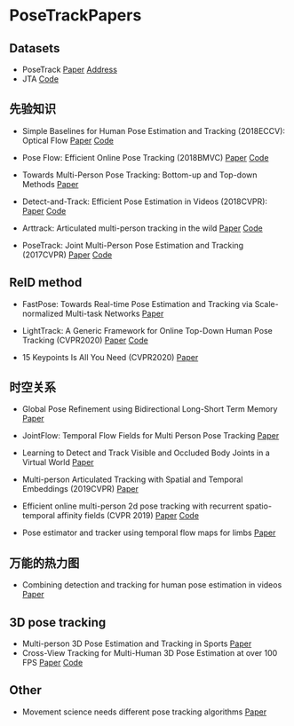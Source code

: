# PoseTrackPapers

## Datasets
- PoseTrack [Paper](http://openaccess.thecvf.com/content_cvpr_2018/papers/Andriluka_PoseTrack_A_Benchmark_CVPR_2018_paper.pdf) [Address](https://posetrack.net/)
- JTA [Code](https://github.com/fabbrimatteo/JTA-Dataset)

## 先验知识
- Simple Baselines for Human Pose Estimation and Tracking (2018ECCV): Optical Flow [Paper](https://arxiv.org/pdf/1804.06208.pdf) [Code](https://github.com/microsoft/human-pose-estimation.pytorch)

- Pose Flow: Efficient Online Pose Tracking (2018BMVC) [Paper](https://arxiv.org/pdf/1802.00977.pdf) [Code](https://arxiv.org/abs/1802.00977)

- Towards Multi-Person Pose Tracking: Bottom-up and Top-down Methods [Paper](https://jin-s13.github.io/papers/BUTD.pdf)

- Detect-and-Track: Efficient Pose Estimation in Videos (2018CVPR): [Paper](http://openaccess.thecvf.com/content_cvpr_2018/papers/Girdhar_Detect-and-Track_Efficient_Pose_CVPR_2018_paper.pdf) [Code](https://github.com/facebookresearch/DetectAndTrack/)

- Arttrack: Articulated multi-person tracking in the wild [Paper](https://arxiv.org/abs/1612.01465.pdf) [Code](https://github.com/eldar/pose-tensorflow)

- PoseTrack: Joint Multi-Person Pose Estimation and Tracking (2017CVPR) [Paper](https://arxiv.org/pdf/1611.07727.pdf) [Code](https://github.com/iqbalu/PoseTrack-CVPR2017)

## ReID method
- FastPose: Towards Real-time Pose Estimation and Tracking via Scale-normalized Multi-task Networks [Paper](https://arxiv.org/pdf/1908.05593.pdf)

- LightTrack: A Generic Framework for Online Top-Down Human Pose Tracking (CVPR2020)  [Paper](https://arxiv.org/pdf/1905.02822.pdf) [Code](https://github.com/Guanghan/lighttrack)

- 15 Keypoints Is All You Need (CVPR2020) [Paper](https://arxiv.org/abs/1912.02323) 


## 时空关系

- Global Pose Refinement using Bidirectional Long-Short Term Memory [Paper](https://posetrack.net/workshops/iccv2017/pdfs/MPR.pdf)

- JointFlow: Temporal Flow Fields for Multi Person Pose Tracking [Paper](https://arxiv.org/abs/1805.04596)

- Learning to Detect and Track Visible and Occluded Body Joints in a Virtual World [Paper](http://openaccess.thecvf.com/content_ECCV_2018/papers/Matteo_Fabbri_Learning_to_Detect_ECCV_2018_paper.pdf)

- Multi-person Articulated Tracking with Spatial and Temporal Embeddings (2019CVPR) [Paper](https://arxiv.org/pdf/1903.09214.pdf)

- Efficient online multi-person 2d pose tracking with recurrent spatio-temporal affinity fields (CVPR 2019) [Paper](https://arxiv.org/pdf/1811.11975.pdf) [Code](https://github.com/soulslicer/openpose)

- Pose estimator and tracker using temporal flow maps for limbs [Paper](https://arxiv.org/pdf/1905.09500.pdf)

## 万能的热力图
- Combining detection and tracking for human pose estimation in videos [Paper](https://arxiv.org/pdf/2003.13743.pdf)

## 3D pose tracking
- Multi-person 3D Pose Estimation and Tracking in Sports [Paper](http://openaccess.thecvf.com/content_CVPRW_2019/papers/CVSports/Bridgeman_Multi-Person_3D_Pose_Estimation_and_Tracking_in_Sports_CVPRW_2019_paper.pdf)
- Cross-View Tracking for Multi-Human 3D Pose Estimation at over 100 FPS [Paper](https://openaccess.thecvf.com/content_CVPR_2020/papers/Chen_Cross-View_Tracking_for_Multi-Human_3D_Pose_Estimation_at_Over_100_CVPR_2020_paper.pdf) [Code](https://github.com/longcw/crossview_3d_pose_tracking)

## Other

- Movement science needs different pose tracking algorithms [Paper](https://arxiv.org/pdf/1907.10226.pdf)

